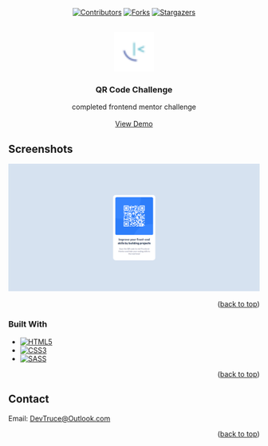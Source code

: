 <a id="readme-top"></a>

<div align="center">

[![Contributors][contributors-icon]][contributors-link]
[![Forks][forks-icon]][forks-link]
[![Stargazers][stars-icon]][stars-link]

</div>

<!-- PROJECT LOGO -->
<br />
<div align="center">
  <a href="https://github.com/DevTruce/qr-code">
    <img src="src/imgs/favicon-32x32.png" alt="Logo" width="80" height="80">
  </a>

<h3 align="center">QR Code Challenge</h3>

  <p align="center">
    completed frontend mentor challenge
    <br />
    <br />
    <a href="https://devtruce.github.io/qr-code/" target="_blank">View Demo</a>
  </p>
</div>

<!-- ABOUT THE PROJECT -->

## Screenshots

[![Product Name Screen Shot][product-screenshot]](product-link)

<p align="right">(<a href="#readme-top">back to top</a>)</p>

### Built With

- [![HTML5][html5-icon]][html5-link]
- [![CSS3][css3-icon]][css3-link]
- [![SASS][sass-icon]][sass-link]

<p align="right">(<a href="#readme-top">back to top</a>)</p>

<!-- CONTACT -->

## Contact

Email: [DevTruce@Outlook.com]()

<p align="right">(<a href="#readme-top">back to top</a>)</p>

<!-- #### MARKDOWN LINKS & IMAGES #### -->

<!-- ## GitHub ##-->
<!-- links -->

[contributors-link]: https://github.com/DevTruce/qr-code/graphs/contributors
[forks-link]: https://github.com/DevTruce/qr-code/network/members
[stars-link]: https://github.com/DevTruce/qr-code/stargazers

<!-- icons -->

[contributors-icon]: https://img.shields.io/github/contributors/DevTruce/qr-code.svg?style=for-the-badge
[forks-icon]: https://img.shields.io/github/forks/DevTruce/qr-code.svg?style=for-the-badge
[stars-icon]: https://img.shields.io/github/stars/DevTruce/qr-code.svg?style=for-the-badge

<!-- ## Project ## -->

[product-screenshot]: src/imgs/project-view.png
[product-link]: https://devtruce.github.io/qr-code/

<!-- ## Tech & Tools ## -->
<!-- links -->

[html5-link]: https://html-icon/
[css3-link]: https://css3-icon/
[sass-link]: https://sass-lang.com/

<!-- icons -->

[html5-icon]: https://img.shields.io/badge/HTML5-orange?style=for-the-badge&logo=html5&logoColor=white
[css3-icon]: https://img.shields.io/badge/CSS3-blue?style=for-the-badge&logo=CSS3&logoColor=white
[sass-icon]: https://img.shields.io/badge/SASS-AA77FF?style=for-the-badge&logo=SASS&logoColor=white
